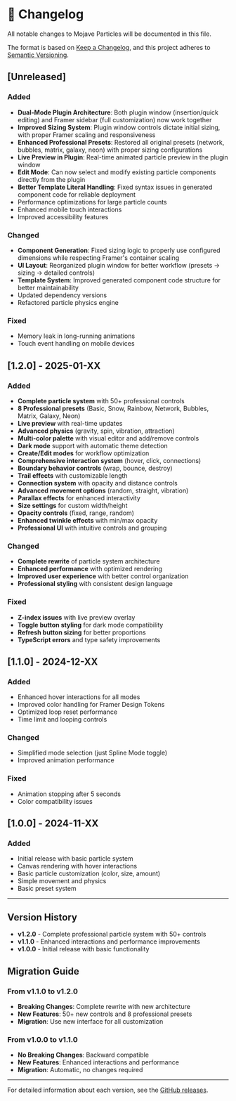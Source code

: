 # 📝 Changelog

All notable changes to Mojave Particles will be documented in this file.

The format is based on [Keep a Changelog](https://keepachangelog.com/en/1.0.0/),
and this project adheres to [Semantic Versioning](https://semver.org/spec/v2.0.0.html).

## [Unreleased]

### Added
- **Dual-Mode Plugin Architecture**: Both plugin window (insertion/quick editing) and Framer sidebar (full customization) now work together
- **Improved Sizing System**: Plugin window controls dictate initial sizing, with proper Framer scaling and responsiveness
- **Enhanced Professional Presets**: Restored all original presets (network, bubbles, matrix, galaxy, neon) with proper sizing configurations
- **Live Preview in Plugin**: Real-time animated particle preview in the plugin window
- **Edit Mode**: Can now select and modify existing particle components directly from the plugin
- **Better Template Literal Handling**: Fixed syntax issues in generated component code for reliable deployment
- Performance optimizations for large particle counts
- Enhanced mobile touch interactions
- Improved accessibility features

### Changed
- **Component Generation**: Fixed sizing logic to properly use configured dimensions while respecting Framer's container scaling
- **UI Layout**: Reorganized plugin window for better workflow (presets → sizing → detailed controls)
- **Template System**: Improved generated component code structure for better maintainability
- Updated dependency versions
- Refactored particle physics engine

### Fixed
- Memory leak in long-running animations
- Touch event handling on mobile devices

## [1.2.0] - 2025-01-XX

### Added
- **Complete particle system** with 50+ professional controls
- **8 Professional presets** (Basic, Snow, Rainbow, Network, Bubbles, Matrix, Galaxy, Neon)
- **Live preview** with real-time updates
- **Advanced physics** (gravity, spin, vibration, attraction)
- **Multi-color palette** with visual editor and add/remove controls
- **Dark mode** support with automatic theme detection
- **Create/Edit modes** for workflow optimization
- **Comprehensive interaction system** (hover, click, connections)
- **Boundary behavior controls** (wrap, bounce, destroy)
- **Trail effects** with customizable length
- **Connection system** with opacity and distance controls
- **Advanced movement options** (random, straight, vibration)
- **Parallax effects** for enhanced interactivity
- **Size settings** for custom width/height
- **Opacity controls** (fixed, range, random)
- **Enhanced twinkle effects** with min/max opacity
- **Professional UI** with intuitive controls and grouping

### Changed
- **Complete rewrite** of particle system architecture
- **Enhanced performance** with optimized rendering
- **Improved user experience** with better control organization
- **Professional styling** with consistent design language

### Fixed
- **Z-index issues** with live preview overlay
- **Toggle button styling** for dark mode compatibility
- **Refresh button sizing** for better proportions
- **TypeScript errors** and type safety improvements

## [1.1.0] - 2024-12-XX

### Added
- Enhanced hover interactions for all modes
- Improved color handling for Framer Design Tokens
- Optimized loop reset performance
- Time limit and looping controls

### Changed
- Simplified mode selection (just Spline Mode toggle)
- Improved animation performance

### Fixed
- Animation stopping after 5 seconds
- Color compatibility issues

## [1.0.0] - 2024-11-XX

### Added
- Initial release with basic particle system
- Canvas rendering with hover interactions
- Basic particle customization (color, size, amount)
- Simple movement and physics
- Basic preset system

---

## Version History

- **v1.2.0** - Complete professional particle system with 50+ controls
- **v1.1.0** - Enhanced interactions and performance improvements  
- **v1.0.0** - Initial release with basic functionality

## Migration Guide

### From v1.1.0 to v1.2.0
- **Breaking Changes**: Complete rewrite with new architecture
- **New Features**: 50+ new controls and 8 professional presets
- **Migration**: Use new interface for all customization

### From v1.0.0 to v1.1.0
- **No Breaking Changes**: Backward compatible
- **New Features**: Enhanced interactions and performance
- **Migration**: Automatic, no changes required

---

For detailed information about each version, see the [GitHub releases](https://github.com/your-username/mojave-particles/releases). 